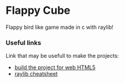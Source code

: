 # Flappy Cube

Flappy bird like game made in c with raylib! 

### Useful links

Link that may be usefull to make the projects:

- [build the project for web HTML5](https://github.com/raysan5/raylib/wiki/Working-for-Web-(HTML5))
- [raylib cheatsheet](https://www.raylib.com/cheatsheet/cheatsheet.html)
